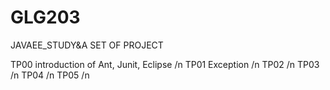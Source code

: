 # GLG203
JAVAEE_STUDY&amp;A SET OF PROJECT

TP00 introduction of Ant, Junit, Eclipse /n
TP01 Exception /n
TP02 /n
TP03 /n
TP04 /n
TP05 /n

